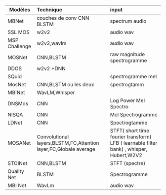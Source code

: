 | **Modèles**   | **Technique**                                                    | **input**                                                                               |
| ------------- | :--------------------------------------------------------------- | :-------------------------------------------------------------------------------------- |
| MBNet         | couches de conv CNN BLSTM                                        | spectrum audio                                                                          |
| SSL MOS       | w2v2                                                             | audio wav                                                                               |
| MSP Challenge | w2v2,wavlm                                                       | audio wav                                                                               |
| MOSNet        | CNN,BLSTM                                                        | raw magnitude spectrogramme                                                             |
| DDOS          | w2v2 +DNN                                                        |                                                                                         |
| SQuid         |                                                                  | spectrogramme mel                                                                       |
| MosNet        | CNN,BLSTM ou les deux                                            | spectrogtamm                                                                            |
| MBINet        | WavLM,Whisper                                                    |                                                                                         |
| DNSMos        | CNN                                                              | Log Power Mel Spectro                                                                   |
| NISQA         | CNN                                                              | Mel Spectrogramme                                                                       |
| LDNet         | CNN                                                              | Spectrogtamme                                                                           |
| MOSANet       | Convolutional layers,BLSTM,FC,Attention layer,FC,Globale average | STFT( short time fourier transform) LFB ( learnable filter bank) , whisper, Hubert,W2V2 |
| STOINet       | CNN,BLSTM                                                        | STFT (spectre)                                                                          |
| Quality Net   | BLSTM                                                            | Spectrogramme                                                                           |
| MBI Net       | WavLm                                                            | audio wav                                                                               |
